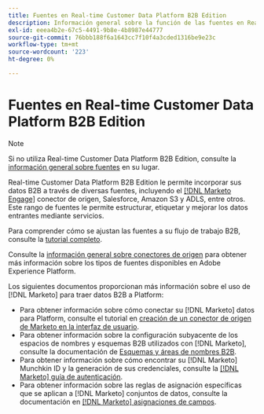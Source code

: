```yaml
---
title: Fuentes en Real-time Customer Data Platform B2B Edition
description: Información general sobre la función de las fuentes en Real-time Customer Data Platform B2B Edition.
exl-id: eeea4b2e-67c5-4491-9b8e-4b8987e44777
source-git-commit: 76bbb188f6a1643cc7f10f4a3cded1316be9e23c
workflow-type: tm+mt
source-wordcount: '223'
ht-degree: 0%

---
```


# Fuentes en Real-time Customer Data Platform B2B Edition

>[!NOTE]
>
>Si no utiliza Real-time Customer Data Platform B2B Edition, consulte la [información general sobre fuentes](./sources-overview.md) en su lugar.

Real-time Customer Data Platform B2B Edition le permite incorporar sus datos B2B a través de diversas fuentes, incluyendo el [[!DNL Marketo Engage]](../../sources/connectors/adobe-applications/marketo/marketo.md) conector de origen, Salesforce, Amazon S3 y ADLS, entre otros. Este rango de fuentes le permite estructurar, etiquetar y mejorar los datos entrantes mediante servicios.

Para comprender cómo se ajustan las fuentes a su flujo de trabajo B2B, consulte la [tutorial completo](../b2b-tutorial.md#ingest-your-data-into-experience-platform).

Consulte la [información general sobre conectores de origen](../../sources/home.md) para obtener más información sobre los tipos de fuentes disponibles en Adobe Experience Platform.

Los siguientes documentos proporcionan más información sobre el uso de [!DNL Marketo] para traer datos B2B a Platform:

* Para obtener información sobre cómo conectar su [!DNL Marketo] datos para Platform, consulte el tutorial en [creación de un conector de origen de Marketo en la interfaz de usuario](../../sources/tutorials/ui/create/adobe-applications/marketo.md).
* Para obtener información sobre la configuración subyacente de los espacios de nombres y esquemas B2B utilizados con [!DNL Marketo], consulte la documentación de [Esquemas y áreas de nombres B2B](../../sources/connectors/adobe-applications/marketo/marketo-namespaces.md).
* Para obtener información sobre cómo encontrar su [!DNL Marketo] Munchkin ID y la generación de sus credenciales, consulte la [[!DNL Marketo] guía de autenticación](../../sources/connectors/adobe-applications/marketo/marketo-auth.md).
* Para obtener información sobre las reglas de asignación específicas que se aplican a [!DNL Marketo] conjuntos de datos, consulte la documentación en [[!DNL Marketo] asignaciones de campos](../../sources/connectors/adobe-applications//mapping/marketo.md).
